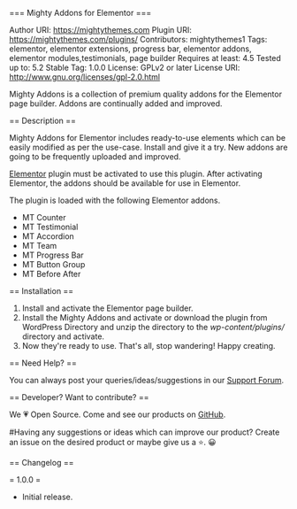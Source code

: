 === Mighty Addons for Elementor ===

Author URI: https://mightythemes.com
Plugin URI: https://mightythemes.com/plugins/
Contributors: mightythemes1
Tags: elementor, elementor extensions, progress bar, elementor addons, elementor modules,testimonials, page builder
Requires at least: 4.5
Tested up to: 5.2
Stable Tag: 1.0.0
License: GPLv2 or later
License URI: http://www.gnu.org/licenses/gpl-2.0.html

Mighty Addons is a collection of premium quality addons for the Elementor page builder. Addons are continually added and improved.

== Description ==

Mighty Addons for Elementor includes ready-to-use elements which can be easily modified as per the use-case. Install and give it a try. New addons are going to be frequently uploaded and improved.

<a href="https://wordpress.org/plugins/elementor/" rel="nofollow">Elementor</a> plugin must be activated to use this plugin. After activating Elementor, the addons should be available for use in Elementor.

The plugin is loaded with the following Elementor addons. 

<ul>
<li>MT Counter</li>
<li>MT Testimonial</li>
<li>MT Accordion</li>
<li>MT Team</li>
<li>MT Progress Bar</li>
<li>MT Button Group</li>
<li>MT Before After</li>
</ul>

== Installation ==

1. Install and activate the Elementor page builder.
2. Install the Mighty Addons and activate or download the plugin from WordPress Directory and unzip the directory to the *wp-content/plugins/* directory and activate.
3. Now they're ready to use. That's all, stop wandering! Happy creating.

== Need Help? ==

You can always post your queries/ideas/suggestions in our <a href="https://mightythemes.com/support/" title="MightyThemes Support Forum">Support Forum</a>.

== Developer? Want to contribute? ==

We 💗 Open Source. Come and see our products on <a href="https://github.com/mightythemes/" title="MightyThemes on GitHub">GitHub</a>.

#Having any suggestions or ideas which can improve our product?
Create an issue on the desired product or maybe give us a ⭐. 😀

== Changelog ==

= 1.0.0 =
* Initial release.
